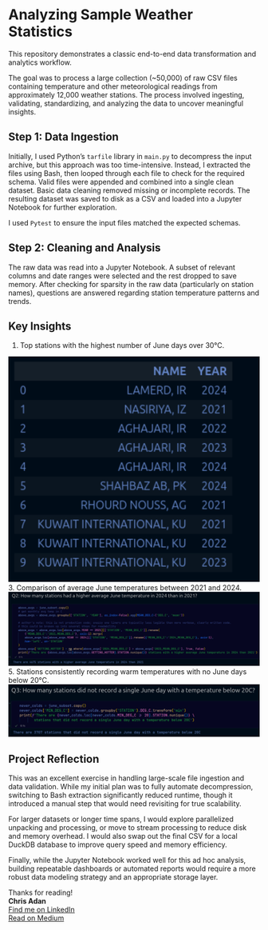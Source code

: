 # Analyzing Sample Weather Statistics

This repository demonstrates a classic end-to-end data transformation and analytics workflow.  

The goal was to process a large collection (~50,000) of raw CSV files containing temperature and other meteorological readings from approximately 12,000 weather stations. The process involved ingesting, validating, standardizing, and analyzing the data to uncover meaningful insights.

## Step 1: Data Ingestion

Initially, I used Python’s `tarfile` library in `main.py` to decompress the input archive, but this approach was too time-intensive. Instead, I extracted the files using Bash, then looped through each file to check for the required schema. Valid files were appended and combined into a single clean dataset. Basic data cleaning removed missing or incomplete records. The resulting dataset was saved to disk as a CSV and loaded into a Jupyter Notebook for further exploration.  

I used `Pytest` to ensure the input files matched the expected schemas.

## Step 2: Cleaning and Analysis

The raw data was read into a Jupyter Notebook. A subset of relevant columns and date ranges were selected and the rest dropped to save memory. After checking for sparsity in the raw data (particularly on station names), questions are answered regarding station temperature patterns and trends.

## Key Insights

1. Top stations with the highest number of June days over 30°C.
  
![Top 10 Stations with Most June Days >30C](./doc/hottest_june_days.png)
3. Comparison of average June temperatures between 2021 and 2024.
![Number of Stations with Higher Average June Temperature, 2021 -> 2024](./doc/avg_june_temp_comparison.png)
5. Stations consistently recording warm temperatures with no June days below 20°C.
![Stations with No June Days <20C (2021-2024)](./doc/always_warm_stations.png)

## Project Reflection

This was an excellent exercise in handling large-scale file ingestion and data validation. While my initial plan was to fully automate decompression, switching to Bash extraction significantly reduced runtime, though it introduced a manual step that would need revisiting for true scalability.  

For larger datasets or longer time spans, I would explore parallelized unpacking and processing, or move to stream processing to reduce disk and memory overhead. I would also swap out the final CSV for a local DuckDB database to improve query speed and memory efficiency.  

Finally, while the Jupyter Notebook worked well for this ad hoc analysis, building repeatable dashboards or automated reports would require a more robust data modeling strategy and an appropriate storage layer.  

Thanks for reading!  
**Chris Adan**  
[Find me on LinkedIn](https://www.linkedin.com/in/chrisadan/)  
[Read on Medium](https://upandtothewrite.medium.com/)
